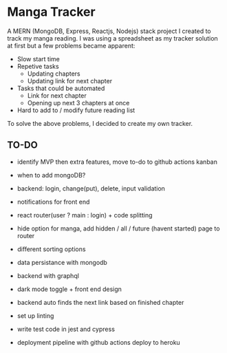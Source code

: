 # Manga Tracker

A MERN (MongoDB, Express, Reactjs, Nodejs) stack project I created to track my manga reading.
I was using a spreadsheet as my tracker solution at first but a few problems became apparent:
* Slow start time
* Repetive tasks
    * Updating chapters
    * Updating link for next chapter
* Tasks that could be automated
    * Link for next chapter
    * Opening up next 3 chapters at once
* Hard to add to / modify future reading list

To solve the above problems, I decided to create my own tracker. 
## TO-DO

* identify MVP then extra features, move to-do to github actions kanban

* when to add mongoDB?

* backend: login, change(put), delete, input validation

* notifications for front end

* react router(user ? main : login) + code splitting

* hide option for manga, add hidden / all / future (havent started) page to router

* different sorting options

* data persistance with mongodb

* backend with graphql

* dark mode toggle + front end design

* backend auto finds the next link based on finished chapter

* set up linting

* write test code in jest and cypress

* deployment pipeline with github actions deploy to heroku

